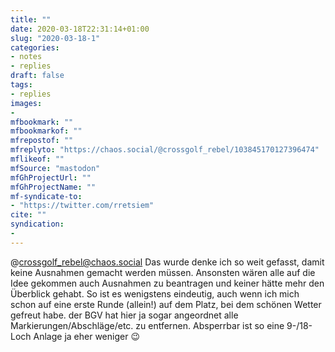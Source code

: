 ```yaml
---
title: ""
date: 2020-03-18T22:31:14+01:00
slug: "2020-03-18-1"
categories:
- notes
- replies
draft: false
tags:
- replies
images:
-
mfbookmark: ""
mfbookmarkof: ""
mfrepostof: ""
mfreplyto: "https://chaos.social/@crossgolf_rebel/103845170127396474"
mflikeof: ""
mfSource: "mastodon"
mfGhProjectUrl: ""
mfGhProjectName: ""
mf-syndicate-to:
- "https://twitter.com/rretsiem"
cite: ""
syndication:
-
---
```


@crossgolf_rebel@chaos.social Das wurde denke ich so weit gefasst, damit keine Ausnahmen gemacht werden müssen. Ansonsten wären alle auf die Idee gekommen auch Ausnahmen zu beantragen und keiner hätte mehr den Überblick gehabt.
So ist es wenigstens eindeutig, auch wenn ich mich schon auf eine erste Runde (allein!) auf dem Platz, bei dem schönen Wetter gefreut habe. der BGV hat hier ja sogar angeordnet alle Markierungen/Abschläge/etc. zu entfernen. Absperrbar ist so eine 9-/18-Loch Anlage ja eher weniger :wink: